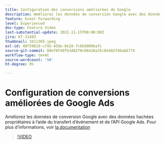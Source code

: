 ```yaml
---
title: Configuration des conversions améliorées de Google
description: Améliorez les données de conversion Google avec des données hachées propriétaires à l’aide du transfert d’événement et de l’API Google Ads.
feature: Event Forwarding
level: Experienced
doc-type: Feature Video
last-substantial-update: 2022-11-15T00:00:00Z
jira: KT-11493
thumbnail: 3411365.jpeg
exl-id: 48f59810-c745-45de-8e10-7c6b9009bafc
source-git-commit: 00ef0f40fb3d82f0c06428a35c0e402f46ab6774
workflow-type: tm+mt
source-wordcount: '50'
ht-degree: 0%

---
```


# Configuration de conversions améliorées de Google Ads

Améliorez les données de conversion Google avec des données hachées propriétaires à l’aide du transfert d’événement et de l’API Google Ads. Pour plus d’informations, voir [la documentation](https://experienceleague.adobe.com/docs/experience-platform/tags/extensions/adobe/google-ads-enhanced-conversions/overview.html)

>[!VIDEO](https://video.tv.adobe.com/v/3411365/?learn=on)
